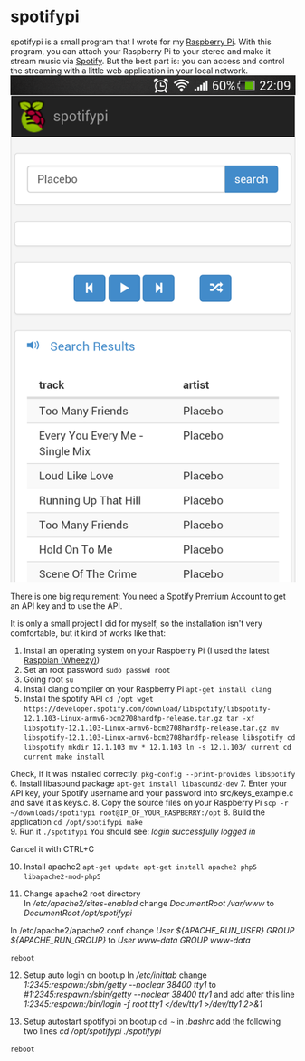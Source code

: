 # spotifypi

spotifypi is a small program that I wrote for my [Raspberry Pi](http://www.raspberrypi.org/). With this program, you can attach your Raspberry Pi to your stereo and make it stream music via [Spotify](http://www.spotify.com). But the best part is: you can access and control the streaming with a little web application in your local network.
![Web Application Screenshot](https://github.com/todroth/spotifypi/blob/master/ressources/web_app_screenshot.png?raw=true "Web Application Screenshot")

There is one big requirement: You need a Spotify Premium Account to get an API key and to use the API.

It is only a small project I did for myself, so the installation isn't very comfortable, but it kind of works like that:

1. Install an operating system on your Raspberry Pi (I used the latest [Raspbian (Wheezy)](http://www.raspbian.org))
2. Set an root password
`sudo passwd root`	
3. Going root
`su`
4. Install clang compiler on your Raspberry Pi
`apt-get install clang`
5. Install the spotify API
`cd /opt
wget https://developer.spotify.com/download/libspotify/libspotify-12.1.103-Linux-armv6-bcm2708hardfp-release.tar.gz
tar -xf libspotify-12.1.103-Linux-armv6-bcm2708hardfp-release.tar.gz
mv libspotify-12.1.103-Linux-armv6-bcm2708hardfp-release libspotify
cd libspotify
mkdir 12.1.103
mv * 12.1.103
ln -s 12.1.103/ current
cd current
make install`
	
Check, if it was installed correctly:
`pkg-config --print-provides libspotify`
6. Install libasound package
`apt-get install libasound2-dev`
7. Enter your API key, your Spotify username and your password into src/keys_example.c and save it as keys.c.
8. Copy the source files on your Raspberry Pi
`scp -r ~/downloads/spotifypi root@IP_OF_YOUR_RASPBERRY:/opt`
8. Build the application
`cd /opt/spotifypi
make`	
9. Run it
`./spotifypi`
You should see:
*login
successfully logged in*

Cancel it with CTRL+C

10. Install apache2
`apt-get update
apt-get install apache2 php5 libapache2-mod-php5`
	
11. Change apache2 root directory	
In */etc/apache2/sites-enabled* change
_DocumentRoot /var/www_
to
_DocumentRoot /opt/spotifypi_

In /etc/apache2/apache2.conf change
_User ${APACHE_RUN_USER}
GROUP ${APACHE_RUN_GROUP}_
to
_User www-data
GROUP www-data_
	
`reboot`
	
12. Setup auto login on bootup
In */etc/inittab* change
_1:2345:respawn:/sbin/getty --noclear 38400 tty1_
to
_#1:2345:respawn:/sbin/getty --noclear 38400 tty1_
and add after this line
_1:2345:respawn:/bin/login -f root tty1 </dev/tty1 >/dev/tty1 2>&1_
	
13. Setup autostart spotifypi on bootup
`cd ~`
in *.bashrc* add the following two lines
_cd /opt/spotifypi
./spotifypi_

`reboot`
